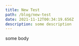 ```yaml
---
title: New Test
path: /blog/new-test
date: 2021-11-12T00:34:19.656Z
description: some description
---
```

some body